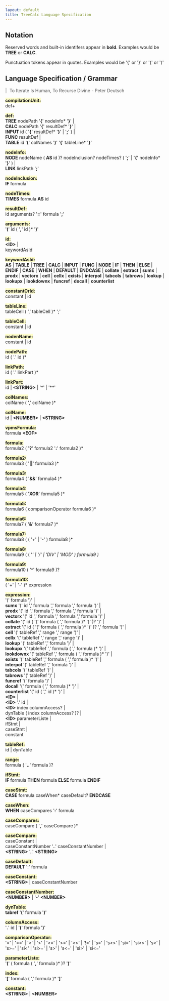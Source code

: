 ```yaml
---
layout: default
title: TreeCalc Language Specification
---
```



## Notation

Reserved words and built-in identifers appear in __bold__.
Examples would be __TREE__ or __CALC__.

Punctuation tokens appear in quotes.
Examples would be '{' or '}' or '(' or ')'



<style>
  /**** todo: add indent for 2nd..n-th line - how? possible? ****/

  #spec p {
  }
  
  #spec p:first-line  {
     background-color:  #fffeca;  /****#8AC007;****/  /**** lime; ****/   /**** green; ****/
     font-weight: bold;
  }

 blockquote {
    border-left: 5px solid #ddd;
    color: #555;
    margin: 0 0 1em;
    padding-left: 0.6em;
  }

</style>


## Language Specification / Grammar

> To Iterate Is Human, To Recurse Divine    - Peter Deutsch


<div id='spec' markdown='1'>


compilationUnit:    
  def+


def:    
  __TREE__ nodePath '__{__' nodeInfo* '__}__'  |    
  __CALC__ nodePath '__{__' resultDef* '__}__'  |     
  __INPUT__ id ( '__{__' resultDef* '__}__' \| '__;__' )  |    
  __FUNC__ resultDef   |    
  __TABLE__ id '__(__' colNames '__)__' '__{__' tableLine* '__}__'


nodeInfo:    
  __NODE__ nodeName ( __AS__ id )? nodeInclusion? nodeTimes? ( '__;__' \| '__{__' nodeInfo* '__}__' ) |     
  __LINK__ linkPath '__;__'


nodeInclusion:    
  __IF__ formula


nodeTimes:    
  __TIMES__ formula __AS__ id


resultDef:    
  id arguments? '__=__' formula '__;__'


arguments:    
  '__(__' id ( '__,__' id )* '__)__'


id:    
  __\<ID\>__  |    
  keywordAsId



keywordAsId:    
  __AS__
 |  __TABLE__
 |  __TREE__
 |  __CALC__
 |  __INPUT__
 |  __FUNC__
 |  __NODE__
 |  __IF__
 |  __THEN__
 |  __ELSE__
 |  __ENDIF__
 |  __CASE__
 |  __WHEN__
 |  __DEFAULT__
 |  __ENDCASE__
 |  __collate__
 |  __extract__
 |  __sumx__
 |  __prodx__
 |  __vectorx__
 |  __cell__
 |  __cellx__
 |  __exists__
 |  __interpol__
 |  __tabcols__
 |  __tabrows__
 |  __lookup__
 |  __lookupx__
 |  __lookdownx__
 |  __funcref__
 |  __docall__
 |  __counterlist__


constantOrId:    
  constant  |  id


tableLine:     
  tableCell ( ',' tableCell )* ';'


tableCell:    
  constant  |  id


nodenName:    
   constant  |  id


nodePath:    
  id ( '.' id )*


linkPath:    
  id ( '.' linkPart )*


linkPart:    
  id \| __\<STRING\>__ \| '*' \| '**'


colNames:    
  colName ( ',' colName )* 


colName:    
  id \| __\<NUMBER\>__ \| __\<STRING\>__ 


vpmsFormula:    
  formula __\<EOF\>__


formula:    
  formula2 ( '__?__' formula2 '__:__' formula2 )*


formula2:    
  formula3 ( '__\|\|__' formula3 )*


formula3:    
  formula4 ( '__&&__' formula4 )*


formula4:    
  formula5 ( '__XOR__' formula5 )*


formula5:    
  formula6 ( comparisonOperator formula6 )*


formula6:    
  formula7 ( '__&__' formula7 )*


formula7:    
  formula8 ( ( '+' \| '-' ) formula8 )*


formula8:    
  formula9 ( ( '*' \| '/' \| 'DIV' \| 'MOD' ) formula9 )*


formula9:    
  formula10 ( '^' formula9 )?


formula10:    
  ( '+' \| '-' )* expression


expression:    
  '(' formula ')'  |    
  __sumx__ '(' id ',' formula ',' formula ',' formula ')'  |    
  __prodx__ '(' id ',' formula ',' formula ',' formula ')'  |    
  __vectorx__ '(' id ',' formula ',' formula ',' formula ')'  |    
  __collate__ '(' id ( '(' formula ( ',' formula )* ')' )? ')'  |    
  __extract__ '(' id ( '(' formula ( ',' formula )* ')' )? ',' formula ')'  |    
  __cell__ '(' tableRef ',' range ',' range ')'  |    
  __cellx__ '(' tableRef ',' range ',' range ')'  |    
  __lookup__ '(' tableRef ',' formula ')'  |    
  __lookupx__ '(' tableRef ',' formula ( ',' formula )* ')'  |    
  __lookdownx__ '(' tableRef ',' formula ( ',' formula )* ')'  |    
  __exists__ '(' tableRef ',' formula ( ',' formula )* ')'  |    
  __interpol__ '(' tableRef ',' formula ')'  |    
  __tabcols__ '(' tableRef ')'  |    
  __tabrows__ '(' tableRef ')'  |    
  __funcref__ '(' formula ')'  |    
  __docall__ '(' formula ( ',' formula )* ')'  |    
  __counterlist__ '(' id ( ',' id )* ')'  |    
  __\<ID\>__  |    
  __\<ID\>__ '.' id  |    
  __\<ID\>__ index columnAccess?  |    
  dynTable ( index columnAccess? )?  |    
  __\<ID\>__ parameterListe  |    
  ifStmt  |    
  caseStmt  |    
  constant


tableRef:    
  id \| dynTable


range:    
 formula ( '__..__' formula )?


ifStmt:    
  __IF__ formula __THEN__ formula __ELSE__ formula __ENDIF__


caseStmt:    
  __CASE__ formula  caseWhen*  caseDefault? __ENDCASE__


caseWhen:    
  __WHEN__ caseCompares '__:__' formula


caseCompares:    
  caseCompare ( '__,__' caseCompare )*


caseCompare:    
  caseConstant  |      
  caseConstantNumber '..' caseConstantNumber  |    
  __\<STRING\>__ '..' __\<STRING\>__


caseDefault:    
  __DEFAULT__ ':' formula


caseConstant:    
  __\<STRING\>__ | caseConstantNumber


caseConstantNumber:    
  __\<NUMBER\>__ \| '__-__' __\<NUMBER\>__


dynTable:     
  __tabref__ '__(__' formula '__)__'


columnAccess:     
  '__.__' id   |  '__(__' formula '__)__'


comparisonOperator:    
  '='
  | '=='
  |  '<'
  |  '>'
  |  '<='
  |  '>='
  |  '<>'
  |  '!='
  |  's='
  |  's<>'
  |  'si='
  |  'si<>'
  |  's<'
  |  's>='
  |  'si<'
  |  'si>='
  |  's>'
  |  's<='
  |  'si>'
  |  'si<='



parameterListe:    
  '__(__' ( formula ( '__,__' formula )* )? '__)__'


index:    
  '__\[__' formula ( ',' formula )* '__\]__'

constant:    
  __\<STRING\>__ \| __\<NUMBER\>__


</div><!-- #spec -->